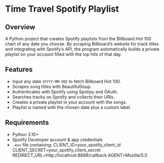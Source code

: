 # Time Travel Spotify Playlist

## Overview
A Python project that creates Spotify playlists from the Billboard Hot 100 chart of any date you choose. By scraping Billboard’s website for track titles and integrating with Spotify’s API, the program automatically builds a private playlist on your account filled with the top hits of that day.

## Features
- Input any date (`YYYY-MM-DD`) to fetch Billboard Hot 100.
- Scrapes song titles with BeautifulSoup.
- Authenticates with Spotify using Spotipy and OAuth.
- Searches tracks on Spotify and collects their URIs.
- Creates a private playlist in your account with the songs.
- Playlist is named with the chosen date plus a custom label.

## Requirements
- Python 3.10+
- Spotify Developer account & app credentials
- `.env` file containing:
CLIENT_ID=your_spotify_client_id
CLIENT_SECRET=your_spotify_client_secret
REDIRECT_URL=http://localhost:8888/callback
AGENT=Mozilla/5.0
